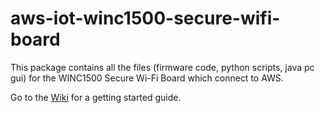 # aws-iot-winc1500-secure-wifi-board
This package contains all the files (firmware code, python scripts, java pc gui) for the WINC1500 Secure Wi-Fi Board which connect to AWS.

Go to the [Wiki](https://github.com/MicrochipTech/aws-iot-winc1500-secure-wifi-board/wiki) for a getting started guide.